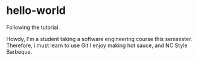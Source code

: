 # hello-world
Following the tutorial.

Howdy, I'm a student taking a software engineering course this semsester. 
Therefore, i must learn to use Git
I enjoy making hot sauce, and NC Style Barbeque.
